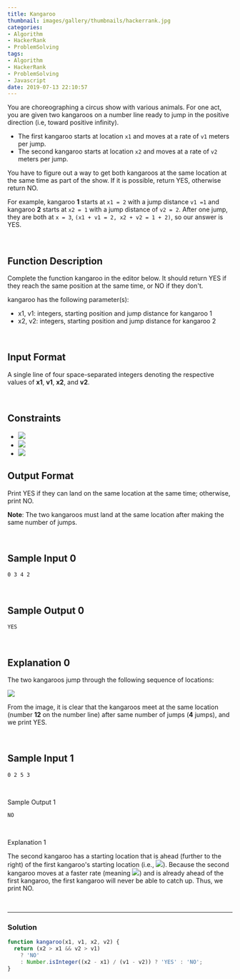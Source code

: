 ```yaml
---
title: Kangaroo
thumbnail: images/gallery/thumbnails/hackerrank.jpg
categories:
- Algorithm
- HackerRank
- ProblemSolving
tags:
- Algorithm
- HackerRank
- ProblemSolving
- Javascript
date: 2019-07-13 22:10:57
---
```

  
  
You are choreographing a circus show with various animals. For one act, you are given two kangaroos on a number line ready to jump in the positive direction (i.e, toward positive infinity).

- The first kangaroo starts at location `x1` and moves at a rate of `v1` meters per jump.
- The second kangaroo starts at location `x2` and moves at a rate of `v2` meters per jump.  

You have to figure out a way to get both kangaroos at the same location at the same time as part of the show. If it is possible, return YES, otherwise return NO.

For example, kangaroo **1** starts at `x1 = 2` with a jump distance `v1 =1` and kangaroo **2** starts at `x2 = 1` with a jump distance of `v2 = 2`. After one jump, they are both at `x = 3`, `(x1 + v1 = 2, x2 + v2 = 1 + 2)`, so our answer is YES.

<br/>
<!-- more -->

## Function Description

Complete the function kangaroo in the editor below. It should return YES if they reach the same position at the same time, or NO if they don't.

kangaroo has the following parameter(s):

- x1, v1: integers, starting position and jump distance for kangaroo 1
- x2, v2: integers, starting position and jump distance for kangaroo 2

<br/>

## Input Format

A single line of four space-separated integers denoting the respective values of **x1**, **v1**, **x2**, and **v2**.

<br/>

## Constraints

- ![](https://latex.codecogs.com/gif.latex?0\leq&space;x1<&space;x2\leq&space;10000)
- ![](https://latex.codecogs.com/gif.latex?1\leq&space;v1\leq&space;10000)
- ![](https://latex.codecogs.com/gif.latex?1\leq&space;v2\leq&space;10000)

## Output Format

Print YES if they can land on the same location at the same time; otherwise, print NO.

**Note**: The two kangaroos must land at the same location after making the same number of jumps.

<br/>

## Sample Input 0
```
0 3 4 2
```

<br/>

## Sample Output 0
```
YES
```

<br/>

## Explanation 0

The two kangaroos jump through the following sequence of locations:  

![](https://github.com/alleyful/algorithm-solutions/raw/master/HackerRank/ProblemSolving/images/kangaroo.png)

From the image, it is clear that the kangaroos meet at the same location (number **12** on the number line) after same number of jumps (**4** jumps), and we print YES.

<br/>

## Sample Input 1
```
0 2 5 3
```

<br/>

Sample Output 1
```
NO
```

<br/>

Explanation 1

The second kangaroo has a starting location that is ahead (further to the right) of the first kangaroo's starting location (i.e., ![](https://latex.codecogs.com/gif.latex?x_{2}>&space;x_{1})). 
Because the second kangaroo moves at a faster rate (meaning ![](https://latex.codecogs.com/gif.latex?v_{2}>&space;v_{1})) and is already ahead of the first kangaroo, the first kangaroo will never be able to catch up. Thus, we print NO.

<br/>

---

### Solution

```javascript
function kangaroo(x1, v1, x2, v2) {
  return (x2 > x1 && v2 > v1)
    ? 'NO'
    : Number.isInteger((x2 - x1) / (v1 - v2)) ? 'YES' : 'NO';
}
```